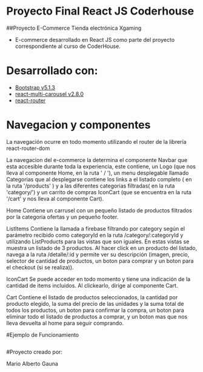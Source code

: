# Proyecto Final React JS Coderhouse

##Proyecto E-Commerce Tienda electrónica Xgaming

- E-commerce desarrollado en React JS como parte del proyecto correspondiente al curso de CoderHouse.


# Desarrollado con:

- [Bootstrap v5.1.3](https://getbootstrap.com/ "Heading link")
- [react-multi-carousel v2.8.0](https://www.npmjs.com/package/react-multi-carousel "Heading link")
- [react-router](https://www.npmjs.com/package/react-router "Heading link")

# Navegacion y componentes
La navegación ocurre en todo momento utilizando el router de la librería react-router-dom

La navegacion del e-commerce la determina el componente Navbar que esta accesible durante toda la experiencia, este contiene, un Logo (que nos lleva al componente Home, en la ruta ' / '), un menu desplegable llamado Categorias que al desplegarse contiene los links a el listado completo ( en la ruta '/products' ) y a las diferentes categorias filtradas( en la ruta 'category/') y un carrito de compras IconCart (que se encuentra en la ruta '/cart' y nos lleva al componente Cart).

Home Contiene un carrusel con un pequeño listado de productos filtrados por  la categoria ofertas y un pequeño footer.

ListItems Contiene la llamada a firebase filtrando por category según el parámetro recibido como categoryId en la ruta /category/:categoryId y utilizando ListProducts para las vistas que son iguales. En estas vistas se muestra un listado de 3 productos.
Al hacer click en un producto del listado, navega a la ruta /detalle/:id y permite ver su descripción (imagen, precio, selector de cantidad de productos, un boton para comprar y un boton para el checkout (si se realiza)).

IconCart Se puede acceder en todo momento y tiene una indicación de la cantidad de items incluidos. Al clickearlo, dirige al componente Cart.

Cart Contiene el listado de productos seleccionados, la cantidad por producto elegido, la suma del precio de las unidades y la suma total de todos los productos, un boton para confirmar la compra, un boton para eliminar todo el listado de productos a comprar, y un boton mas que nos lleva devuelta al home para seguir comprando.


#Ejemplo de Funcionamiento


![]()



#Proyecto creado por:

Mario Alberto Gauna

